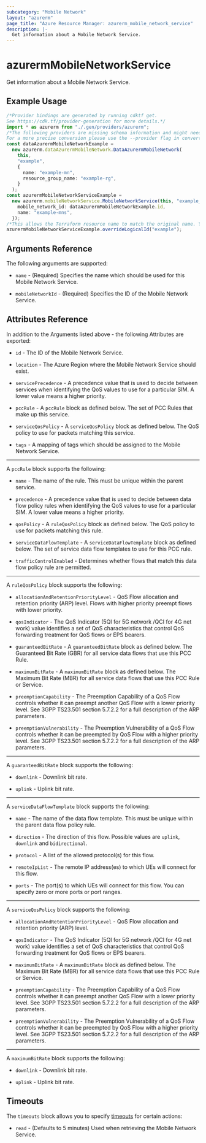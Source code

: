 ```yaml
---
subcategory: "Mobile Network"
layout: "azurerm"
page_title: "Azure Resource Manager: azurerm_mobile_network_service"
description: |-
  Get information about a Mobile Network Service.
---
```


# azurermMobileNetworkService

Get information about a Mobile Network Service.

## Example Usage

```typescript
/*Provider bindings are generated by running cdktf get.
See https://cdk.tf/provider-generation for more details.*/
import * as azurerm from "./.gen/providers/azurerm";
/*The following providers are missing schema information and might need manual adjustments to synthesize correctly: azurerm.
For a more precise conversion please use the --provider flag in convert.*/
const dataAzurermMobileNetworkExample =
  new azurerm.dataAzurermMobileNetwork.DataAzurermMobileNetwork(
    this,
    "example",
    {
      name: "example-mn",
      resource_group_name: "example-rg",
    }
  );
const azurermMobileNetworkServiceExample =
  new azurerm.mobileNetworkService.MobileNetworkService(this, "example_1", {
    mobile_network_id: dataAzurermMobileNetworkExample.id,
    name: "example-mns",
  });
/*This allows the Terraform resource name to match the original name. You can remove the call if you don't need them to match.*/
azurermMobileNetworkServiceExample.overrideLogicalId("example");

```

## Arguments Reference

The following arguments are supported:

*   `name` - (Required) Specifies the name which should be used for this Mobile Network Service.

*   `mobileNetworkId` - (Required) Specifies the ID of the Mobile Network Service.

## Attributes Reference

In addition to the Arguments listed above - the following Attributes are exported:

*   `id` - The ID of the Mobile Network Service.

*   `location` - The Azure Region where the Mobile Network Service should exist.

*   `servicePrecedence` - A precedence value that is used to decide between services when identifying the QoS values to use for a particular SIM. A lower value means a higher priority.

*   `pccRule` - A `pccRule` block as defined below. The set of PCC Rules that make up this service.

*   `serviceQosPolicy` - A `serviceQosPolicy` block as defined below. The QoS policy to use for packets matching this service.

*   `tags` - A mapping of tags which should be assigned to the Mobile Network Service.

***

A `pccRule` block supports the following:

*   `name` - The name of the rule. This must be unique within the parent service.

*   `precedence` - A precedence value that is used to decide between data flow policy rules when identifying the QoS values to use for a particular SIM. A lower value means a higher priority.

*   `qosPolicy` - A `ruleQosPolicy` block as defined below. The QoS policy to use for packets matching this rule.

*   `serviceDataFlowTemplate` - A `serviceDataFlowTemplate` block as defined below. The set of service data flow templates to use for this PCC rule.

*   `trafficControlEnabled` - Determines whether flows that match this data flow policy rule are permitted.

***

A `ruleQosPolicy` block supports the following:

*   `allocationAndRetentionPriorityLevel` - QoS Flow allocation and retention priority (ARP) level. Flows with higher priority preempt flows with lower priority.

*   `qosIndicator` - The QoS Indicator (5QI for 5G network /QCI for 4G net work) value identifies a set of QoS characteristics that control QoS forwarding treatment for QoS flows or EPS bearers.

*   `guaranteedBitRate` - A `guaranteedBitRate` block as defined below. The Guaranteed Bit Rate (GBR) for all service data flows that use this PCC Rule.

*   `maximumBitRate` - A `maximumBitRate` block as defined below. The Maximum Bit Rate (MBR) for all service data flows that use this PCC Rule or Service.

*   `preemptionCapability` - The Preemption Capability of a QoS Flow controls whether it can preempt another QoS Flow with a lower priority level. See 3GPP TS23.501 section 5.7.2.2 for a full description of the ARP parameters.

*   `preemptionVulnerability` - The Preemption Vulnerability of a QoS Flow controls whether it can be preempted by QoS Flow with a higher priority level. See 3GPP TS23.501 section 5.7.2.2 for a full description of the ARP parameters.

***

A `guaranteedBitRate` block supports the following:

*   `downlink` - Downlink bit rate.

*   `uplink` - Uplink bit rate.

***

A `serviceDataFlowTemplate` block supports the following:

*   `name` - The name of the data flow template. This must be unique within the parent data flow policy rule.

*   `direction` - The direction of this flow. Possible values are `uplink`, `downlink` and `bidirectional`.

*   `protocol` - A list of the allowed protocol(s) for this flow.

*   `remoteIpList` - The remote IP address(es) to which UEs will connect for this flow.

*   `ports` - The port(s) to which UEs will connect for this flow. You can specify zero or more ports or port ranges.

***

A `serviceQosPolicy` block supports the following:

*   `allocationAndRetentionPriorityLevel` - QoS Flow allocation and retention priority (ARP) level.

*   `qosIndicator` - The QoS Indicator (5QI for 5G network /QCI for 4G net work) value identifies a set of QoS characteristics that control QoS forwarding treatment for QoS flows or EPS bearers.

*   `maximumBitRate` - A `maximumBitRate` block as defined below. The Maximum Bit Rate (MBR) for all service data flows that use this PCC Rule or Service.

*   `preemptionCapability` - The Preemption Capability of a QoS Flow controls whether it can preempt another QoS Flow with a lower priority level. See 3GPP TS23.501 section 5.7.2.2 for a full description of the ARP parameters.

*   `preemptionVulnerability` - The Preemption Vulnerability of a QoS Flow controls whether it can be preempted by QoS Flow with a higher priority level. See 3GPP TS23.501 section 5.7.2.2 for a full description of the ARP parameters.

***

A `maximumBitRate` block supports the following:

*   `downlink` - Downlink bit rate.

*   `uplink` - Uplink bit rate.

## Timeouts

The `timeouts` block allows you to specify [timeouts](https://www.terraform.io/docs/configuration/resources.html#timeouts) for certain actions:

* `read` - (Defaults to 5 minutes) Used when retrieving the Mobile Network Service.
